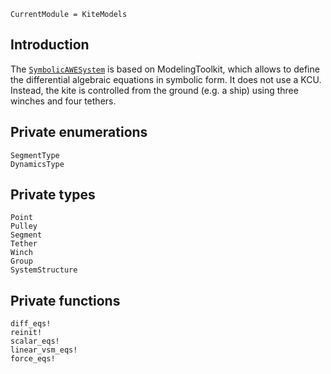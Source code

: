 ```@meta
CurrentModule = KiteModels
```
## Introduction
The [`SymbolicAWESystem`](@ref) is based on ModelingToolkit, which allows to define the differential algebraic equations in symbolic form. It does not use a KCU. Instead, the kite is controlled from the ground (e.g. a ship) using three winches and four tethers.

## Private enumerations
```@docs
SegmentType
DynamicsType
```

## Private types
```@docs
Point
Pulley
Segment
Tether
Winch
Group
SystemStructure
```

## Private functions
```@docs
diff_eqs!
reinit!
scalar_eqs!
linear_vsm_eqs!
force_eqs!
```